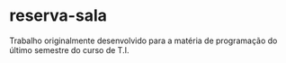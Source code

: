 # reserva-sala
Trabalho originalmente desenvolvido para a matéria de programação do último semestre do curso de T.I.
